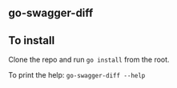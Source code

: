 ## go-swagger-diff

## To install
Clone the repo and run
`go install`
from the root.

To print the help: `go-swagger-diff --help`
